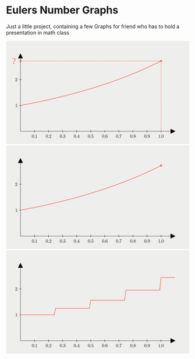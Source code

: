 # Eulers Number Graphs

Just a little project, containing a few Graphs for friend who has to hold a presentation in math class

![infInterest_LinesAtE](results/infInterest_LinesAtE.png)
![nfInterest_PointAtE](results/infInterest_PointAtE.png)
![4Interest](results/4Interest.png)
